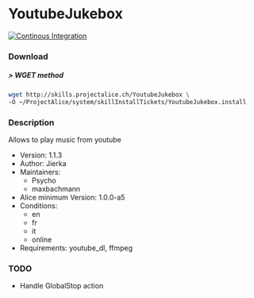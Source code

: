 # YoutubeJukebox

[![Continous Integration](https://gitlab.com/project-alice-assistant/skills/skill_YoutubeJukebox/badges/master/pipeline.svg)](https://gitlab.com/project-alice-assistant/skills/skill_YoutubeJukebox/pipelines/latest)

### Download

##### > WGET method
```bash
wget http://skills.projectalice.ch/YoutubeJukebox \
-O ~/ProjectAlice/system/skillInstallTickets/YoutubeJukebox.install
```

### Description
Allows to play music from youtube

- Version: 1.1.3
- Author: Jierka
- Maintainers:
  - Psycho
  - maxbachmann
- Alice minimum Version: 1.0.0-a5
- Conditions:
  - en
  - fr
  - it
  - online
- Requirements: youtube_dl, ffmpeg

### TODO

- Handle GlobalStop action
